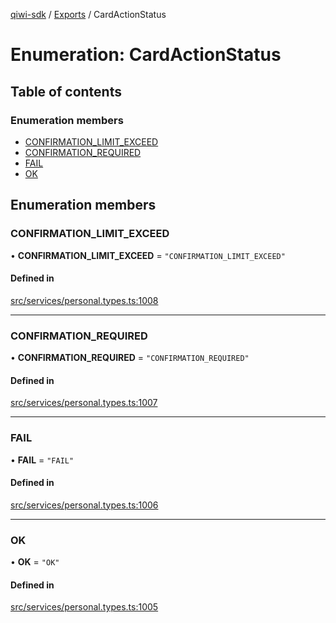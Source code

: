 [qiwi-sdk](../README.md) / [Exports](../modules.md) / CardActionStatus

# Enumeration: CardActionStatus

## Table of contents

### Enumeration members

- [CONFIRMATION\_LIMIT\_EXCEED](CardActionStatus.md#confirmation_limit_exceed)
- [CONFIRMATION\_REQUIRED](CardActionStatus.md#confirmation_required)
- [FAIL](CardActionStatus.md#fail)
- [OK](CardActionStatus.md#ok)

## Enumeration members

### CONFIRMATION\_LIMIT\_EXCEED

• **CONFIRMATION\_LIMIT\_EXCEED** = `"CONFIRMATION_LIMIT_EXCEED"`

#### Defined in

[src/services/personal.types.ts:1008](https://github.com/AlexXanderGrib/node-qiwi-sdk/blob/d8775dc/src/services/personal.types.ts#L1008)

___

### CONFIRMATION\_REQUIRED

• **CONFIRMATION\_REQUIRED** = `"CONFIRMATION_REQUIRED"`

#### Defined in

[src/services/personal.types.ts:1007](https://github.com/AlexXanderGrib/node-qiwi-sdk/blob/d8775dc/src/services/personal.types.ts#L1007)

___

### FAIL

• **FAIL** = `"FAIL"`

#### Defined in

[src/services/personal.types.ts:1006](https://github.com/AlexXanderGrib/node-qiwi-sdk/blob/d8775dc/src/services/personal.types.ts#L1006)

___

### OK

• **OK** = `"OK"`

#### Defined in

[src/services/personal.types.ts:1005](https://github.com/AlexXanderGrib/node-qiwi-sdk/blob/d8775dc/src/services/personal.types.ts#L1005)
